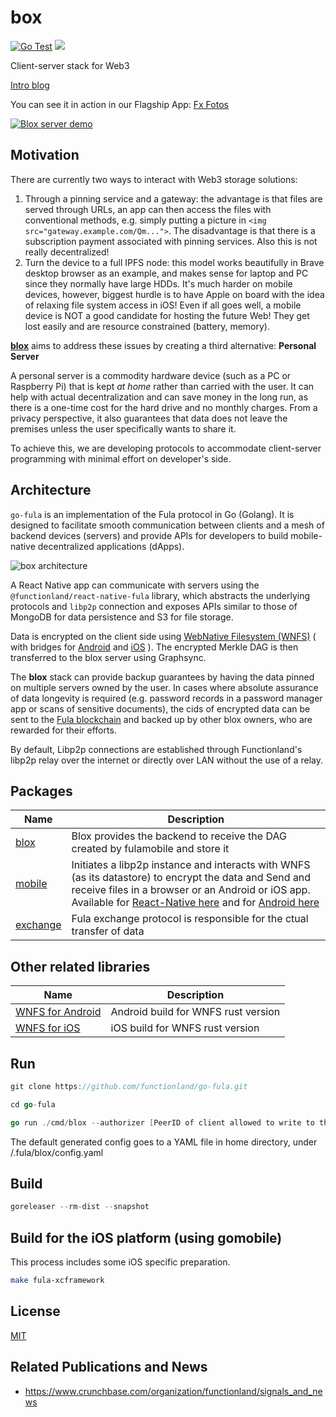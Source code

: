# box

[![Go Test](https://github.com/functionland/go-fula/actions/workflows/go-test.yml/badge.svg)](https://github.com/functionland/go-fula/actions/workflows/go-test.yml) [![](https://jitpack.io/v/functionland/fula-build-aar.svg)](https://jitpack.io/#functionland/fula-build-aar)


Client-server stack for Web3

[Intro blog](https://dev.to/fx/google-photos-open-source-alternative-with-react-native-80c#ending-big-techs-reign-by-building-opensource-p2p-apps)

You can see it in action in our Flagship App: [Fx Fotos](https://github.com/functionland/fx-fotos)

[![Blox server demo](https://gateway.pinata.cloud/ipfs/QmVd3eioLfp19hG1GnfgceBsbK16i39vsQ9Lxq35aAjxnY)](https://gateway.pinata.cloud/ipfs/QmWUjQczA5jHC3ibLq4y7CizVrebr1DTFRaTdJgFyxR5Nh)

## Motivation

There are currently two ways to interact with Web3 storage solutions:

1. Through a pinning service and a gateway: the advantage is that files are served through URLs, an app can then access the files with conventional methods, e.g. simply putting a picture in `<img src="gateway.example.com/Qm...">`. The disadvantage is that there is a subscription payment associated with pinning services. Also this is not really decentralized!
2. Turn the device to a full IPFS node: this model works beautifully in Brave desktop browser as an example, and makes sense for laptop and PC since they normally have large HDDs. It's much harder on mobile devices, however, biggest hurdle is to have Apple on board with the idea of relaxing file system access in iOS! Even if all goes well, a mobile device is NOT a good candidate for hosting the future Web! They get lost easily and are resource constrained (battery, memory).

[**blox**](https://github.com/functionland/BLOX) aims to address these issues by creating a third alternative: **Personal Server**

A personal server is a commodity hardware device (such as a PC or Raspberry Pi) that is kept *at home* rather than carried with the user. It can help with actual decentralization and can save money in the long run, as there is a one-time cost for the hard drive and no monthly charges. From a privacy perspective, it also guarantees that data does not leave the premises unless the user specifically wants to share it.

To achieve this, we are developing protocols to accommodate client-server programming with minimal effort on developer's side.

## Architecture

`go-fula` is an implementation of the Fula protocol in Go (Golang). It is designed to facilitate smooth communication between clients and a mesh of backend devices (servers) and provide APIs for developers to build mobile-native decentralized applications (dApps).

![box architecture](https://gateway.pinata.cloud/ipfs/QmNkoQfCKAzQetJKWfNtLioJf6FCxzqjoDT2KshDZfsJd3)

A React Native app can communicate with servers using the `@functionland/react-native-fula` library, which abstracts the underlying protocols and `libp2p` connection and exposes APIs similar to those of MongoDB for data persistence and S3 for file storage.

Data is encrypted on the client side using [WebNative Filesystem (WNFS)](https://github.com/wnfs-wg/rs-wnfs) ( with bridges for [Android](https://github.com/functionland/wnfs-android) and [iOS](https://github.com/functionland/wnfs-ios) ). The encrypted Merkle DAG is then transferred to the blox server using Graphsync.

The **blox** stack can provide backup guarantees by having the data pinned on multiple servers owned by the user. In cases where absolute assurance of data longevity is required (e.g. password records in a password manager app or scans of sensitive documents), the cids of encrypted data can be sent to the [Fula blockchain](https://github.com/functionland/sugarfunge-node) and backed up by other blox owners, who are rewarded for their efforts.

By default, Libp2p connections are established through Functionland's libp2p relay over the internet or directly over LAN without the use of a relay.

## Packages

| Name | Description |
| --- | --- |
| [blox](blox) | Blox provides the backend to receive the DAG created by fulamobile and store it |
| [mobile](mobile) | Initiates a libp2p instance and interacts with WNFS (as its datastore) to encrypt the data and Send and receive files in a browser or an Android or iOS app. Available for [React-Native here](https://github.com/functionland/react-native-fula) and for [Android here](https://github.com/functionland/fula-build-aar) |
| [exchange](exchange) | Fula exchange protocol is responsible for the ctual transfer of data |

## Other related libraries

| Name | Description |
| --- | --- |
| [WNFS for Android](https://github.com/functionland/wnfs-android) | Android build for WNFS rust version |
| [WNFS for iOS](https://github.com/functionland/wnfs-ios) | iOS build for WNFS rust version |

## Run

```go
git clone https://github.com/functionland/go-fula.git

cd go-fula

go run ./cmd/blox --authorizer [PeerID of client allowed to write to the backend] --logLevel=[info/debug] --ipniPublisherDisabled=[true/false]
```

The default generated config goes to a YAML file in home directory, under /.fula/blox/config.yaml

## Build

```go
goreleaser --rm-dist --snapshot
```

## Build for the iOS platform (using gomobile)
This process includes some iOS specific preparation.
```sh
make fula-xcframework
```


## License

[MIT](LICENSE)

## Related Publications and News

- https://www.crunchbase.com/organization/functionland/signals_and_news
